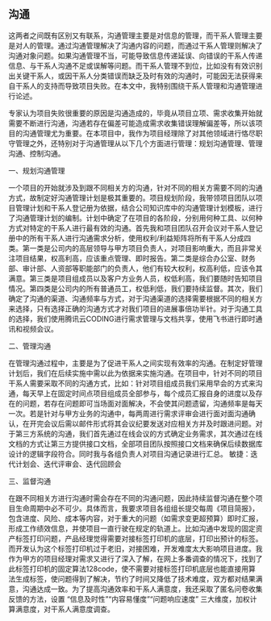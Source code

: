 ## 沟通

这两者之间既有区别又有联系，沟通管理主要是对信息的管理，而干系人管理主要是对人的管理。通过沟通管理解决了沟通内容的问题，而通过干系人管理则解决了沟通对象问题。如果沟通管理不当，可能导致信息传递延误、向错误的干系人传递信息、与干系人沟通不足或误解等问题。而干系人管理不到位，比如没有有效识别出关键干系人，或因干系人分类错误而缺乏及时有效的沟通时，可能因无法获得来自干系人的支持而导致项目失败。在本文中，我特别围绕干系人管理和沟通管理进行论述。

专家认为项目失败很重要的原因是沟通造成的，毕竟从项目立项、需求收集开始就需要不断进行沟通，沟通若存在偏差可能造成需求收集错误理解偏差等，所以该项目的沟通管理尤为重要。在本项目中，我作为项目经理除了对其他领域进行恪尽职守管理之外，还特别对于沟通管理从以下几个方面进行管理：规划沟通管理、管理沟通、控制沟通。

一、规划沟通管理

一个项目的开始就涉及到跟不同相关方的沟通，针对不同的相关方需要不同的沟通方式，故制定好沟通管理计划是极其重要的。项目规划阶段，我带领项目团队以项目管理计划和干系人登记册为依据，结合公司知识库中的沟通管理计划模板，进行了沟通管理计划的编制。计划中确定了在项目的各阶段，分别用何种工具、以何种方式对特定的干系人进行最有效的沟通。首先我和项目团队召开会议对干系人登记册中的所有干系人进行沟通需求分析，使用权利/利益矩阵将所有干系人分成四类。第一类是公司内的高层领导与甲方项目负责人，对项目影响重大，而且非常关注项目结果，权高利高，应该重点管理、即时报告。第二类是综合办公室、财务部、审计部、人资部等职能部门的负责人，他们有较大权利，权高利低，应该令其满意。第三类是项目组成员以及客户方业务人员，权低利高，我们要随时告知项目情况。第四类是公司内的所有普通员工，权低利低，我们要持续监督。其次，我们确定了沟通的渠道、沟通频率与方式，对于沟通渠道的选择需要根据不同的相关方来选择，只有选择正确的沟通方式才对我们项目的进展事倍功半针。对于沟通工具的选择，我们使用腾讯云CODING进行需求管理与文档共享，使用飞书进行即时通讯和视频会议。

二、管理沟通

在管理沟通过程中，主要是为了促进干系人之间实现有效率的沟通。在制定好管理计划后，我们在后续实施中需以此为依据来实施沟通。在项目中，针对不同的项目干系人需要采取不同的沟通方式，比如：针对项目组成员我们采用早会的方式来沟通，每天早上在固定时间点项目组成员全部参与，每个成员汇报自身的进度以及存在的问题，若存在问题即可当场面对面解决，不会使其问题遗留，沟通频率是每天一次。若是针对与甲方业务的沟通中，每两周进行需求评审会进行面对面沟通确认，在开完会议后需以邮件形式将其会议纪要发送对应相关方并及时跟进问题。对于第三方系统的沟通，我们首先通过在线会议的方式确定业务需求，其次通过在线文档的方式让第三方提供接口文档，全部项目团队按照接口文档来确保后续数据库设计的逻辑字段符合。同时我与各组负责人对项目沟通记录进行汇总。
敏捷：迭代计划会、迭代评审会、迭代回顾会

三、监督沟通

在跟不同相关方进行沟通时需会存在不同的沟通问题，因此持续监督沟通在整个项目生命周期中必不可少。具体而言，我要求项目各组组长提交每周《项目简报》，包含进度、风险、成本等内容，对于重大的问题（如需求变更超预算）即时汇报，形成工作绩效信息，并使项目一直行驶在规定的轨道上。比如沟通中发现的固定资产标签打印问题，产品经理觉得需要对接标签打印机的底层，打印出预计的标签。而开发认为这个标签打印机过于老旧，对接困难，开发难度太大影响项目进度。我作为甲方的项目经理对需求又进行了深入了解，在网上多番调查的情况下，找到了此标签打印机的固定算法128code，使不需要对接标签打印机底层也能直接用算法生成标签，使问题得到了解决，节约了时间又降低了技术难度，双方都对结果满意，沟通达成一致。为了提高沟通效率和干系人满意度，我还采取了匿名问卷收集反馈的方法，设置 “信息及时性”“内容易懂度”“问题响应速度” 三大维度，加权计算满意度，对干系人满意度调查。